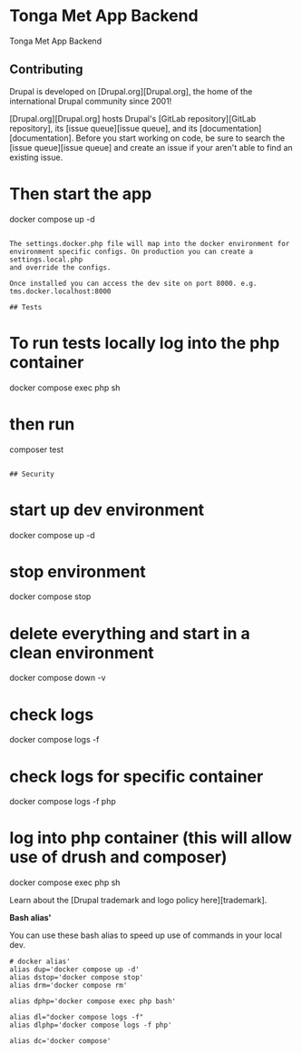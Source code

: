 # Tonga Met App Backend

Tonga Met App Backend

## Contributing

Drupal is developed on [Drupal.org][Drupal.org], the home of the international
Drupal community since 2001!

[Drupal.org][Drupal.org] hosts Drupal's [GitLab repository][GitLab repository],
its [issue queue][issue queue], and its [documentation][documentation]. Before
you start working on code, be sure to search the [issue queue][issue queue] and
create an issue if your aren't able to find an existing issue.

# Then start the app

docker compose up -d
```

The settings.docker.php file will map into the docker environment for
environment specific configs. On production you can create a settings.local.php
and override the configs.

Once installed you can access the dev site on port 8000. e.g. tms.docker.localhost:8000

## Tests

```
# To run tests locally log into the php container

docker compose exec php sh

# then run

composer test
```

## Security

```
# start up dev environment
docker compose up -d

# stop environment
docker compose stop

# delete everything and start in a clean environment
docker compose down -v

# check logs
docker compose logs -f

# check logs for specific container
docker compose logs -f php

# log into php container (this will allow use of drush and composer)
docker compose exec php sh

Learn about the [Drupal trademark and logo policy here][trademark].

**Bash alias'**

You can use these bash alias to speed up use of commands in your local dev.

```
# docker alias'
alias dup='docker compose up -d'
alias dstop='docker compose stop'
alias drm='docker compose rm'

alias dphp='docker compose exec php bash'

alias dl="docker compose logs -f"
alias dlphp='docker compose logs -f php'

alias dc='docker compose'
```
